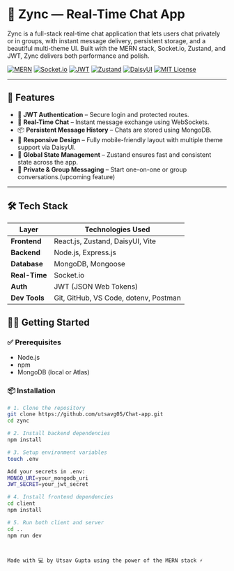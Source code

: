 # 💬 Zync — Real-Time Chat App

Zync is a full-stack real-time chat application that lets users chat privately or in groups, with instant message delivery, persistent storage, and a beautiful multi-theme UI. Built with the MERN stack, Socket.io, Zustand, and JWT, Zync delivers both performance and polish.

[![MERN](https://img.shields.io/badge/Tech-MERN-blue)](https://mern.io/)
[![Socket.io](https://img.shields.io/badge/RealTime-Socket.io-black)](https://socket.io/)
[![JWT](https://img.shields.io/badge/Auth-JWT-green)](https://jwt.io)
[![Zustand](https://img.shields.io/badge/State-Zustand-orange)](https://github.com/pmndrs/zustand)
[![DaisyUI](https://img.shields.io/badge/UI-DaisyUI-blueviolet)](https://daisyui.com/)
[![MIT License](https://img.shields.io/badge/License-MIT-yellow.svg)](LICENSE)

---

## 🚀 Features

- 🔐 **JWT Authentication** – Secure login and protected routes.
- 💬 **Real-Time Chat** – Instant message exchange using WebSockets.
- 📦 **Persistent Message History** – Chats are stored using MongoDB.
- 🎨 **Responsive Design** – Fully mobile-friendly layout with multiple theme support via DaisyUI.
- 🧠 **Global State Management** – Zustand ensures fast and consistent state across the app.
- 👥 **Private & Group Messaging** – Start one-on-one or group conversations.(upcoming feature)

---

## 🛠️ Tech Stack

| Layer         | Technologies Used                                          |
|---------------|------------------------------------------------------------|
| **Frontend**  | React.js, Zustand, DaisyUI, Vite                           |
| **Backend**   | Node.js, Express.js                                        |
| **Database**  | MongoDB, Mongoose                                          |
| **Real-Time** | Socket.io                                                  |
| **Auth**      | JWT (JSON Web Tokens)                                      |
| **Dev Tools** | Git, GitHub, VS Code, dotenv, Postman                     |


## 🧑‍💻 Getting Started

### ✅ Prerequisites

- Node.js
- npm
- MongoDB (local or Atlas)

### 📦 Installation

```bash
# 1. Clone the repository
git clone https://github.com/utsavg05/Chat-app.git
cd zync

# 2. Install backend dependencies
npm install

# 3. Setup environment variables
touch .env

Add your secrets in .env:
MONGO_URI=your_mongodb_uri
JWT_SECRET=your_jwt_secret

# 4. Install frontend dependencies
cd client
npm install

# 5. Run both client and server
cd ..
npm run dev



Made with 💻 by Utsav Gupta using the power of the MERN stack ⚡
